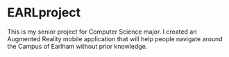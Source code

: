 # EARLproject

This is my senior project for Computer Science major. I created an Augmented Reality mobile application that will help people navigate around the Campus of Earlham without prior knowledge. 

